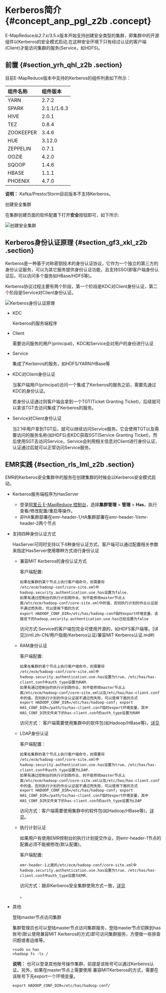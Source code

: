 # Kerberos简介 {#concept_anp_pgl_z2b .concept}

E-MapReduce从2.7.x/3.5.x版本开始支持创建安全类型的集群，即集群中的开源组件以Kerberos的安全模式启动,在这种安全环境下只有经过认证的客户端\(Client\)才能访问集群的服务\(Service，如HDFS\)。

## 前置 {#section_yrh_qhl_z2b .section}

目前E-MapReduce版本中支持的Kerberos的组件列表如下所示：

|组件名称|组件版本|
|:---|:---|
|YARN|2.7.2|
|SPARK|2.1.1/1.6.3|
|HIVE|2.0.1|
|TEZ|0.8.4|
|ZOOKEEPER|3.4.6|
|HUE|3.12.0|
|ZEPPELIN|0.7.1|
|OOZIE|4.2.0|
|SQOOP|1.4.6|
|HBASE|1.1.1|
|PHOENIX|4.7.0|

**说明：** Kafka/Presto/Storm目前版本不支持Kerberos。

创建安全集群

在集群创建页面的软件配置下打开**安全**按钮即可，如下所示:

![创建安全集群](http://static-aliyun-doc.oss-cn-hangzhou.aliyuncs.com/assets/img/20194/154770997930950_zh-CN.png)

## Kerberos身份认证原理 {#section_gf3_xkl_z2b .section}

Kerberos是一种基于对称密钥技术的身份认证协议，它作为一个独立的第三方的身份认证服务，可以为其它服务提供身份认证功能，且支持SSO\(即客户端身份认证后，可以访问多个服务如HBase/HDFS等\)。

Kerberos协议过程主要有两个阶段，第一个阶段是KDC对Client身份认证，第二个阶段是Service对Client身份认证。

![Kerberos身份认证原理](http://static-aliyun-doc.oss-cn-hangzhou.aliyuncs.com/assets/img/17934/154770997911118_zh-CN.png)

-   KDC

    Kerberos的服务端程序

-   Client

    需要访问服务的用户\(principal\)，KDC和Service会对用户的身份进行认证

-   Service

    集成了Kerberos的服务，如HDFS/YARN/HBase等


-   KDC对Client身份认证

    当客户端用户\(principal\)访问一个集成了Kerberos的服务之前，需要先通过KDC的身份认证。

    若身份认证通过则客户端会拿到一个TGT\(Ticket Granting Ticket\)，后续就可以拿该TGT去访问集成了Kerberos的服务。

-   Service对Client身份认证

    当2.1中用户拿到TGT后，就可以继续访问Service服务。它会使用TGT以及需要访问的服务名称\(如HDFS\)去KDC获取SGT\(Service Granting Ticket\)，然后使用SGT去访问Service，Service会利用相关信息对Client进行身份认证，认证通过后就可以正常访问Service服务。


## EMR实践 {#section_rls_lml_z2b .section}

EMR的Kerberos安全集群中的服务在创建集群的时候会以Kerberos安全模式启动。

-   Kerberos服务端程序为HasServer
    -   登录[阿里云 E-MapReduce 控制台](https://emr.console.aliyun.com/)，选择**集群管理** \> **管理** \> **Has**，执行查看/修改配置/重启等操作。
    -   非HA集群部署在emr-header-1,HA集群部署在emr-header-1/emr-header-2两个节点
-   支持四种身份认证方式

    HasServer可同时支持以下4种身份认证方式，客户端可以通过配置相关参数来指定HasServer使用哪种方式进行身份认证

    -   兼容MIT Kerberos的身份认证方式

        客户端配置:

        ```
        如果在集群的某个节点上执行客户端命令，则需要将
        /etc/ecm/hadoop-conf/core-site.xml中hadoop.security.authentication.use.has设置为false.
        如果有通过控制台的执行计划跑作业，则不能修改master节点上面/etc/ecm/hadoop-conf/core-site.xml中的值，否则执行计划的作业认证就不通过而失败，可以使用下面的方式
        export HADOOP_CONF_DIR=/etc/has/hadoop-conf临时export环境变量，该路径下的hadoop.security.authentication.use.has已经设置为false
        ```

        访问方式:Service的客户端包完全可使用开源的，如HDFS客户端等。[详见](intl.zh-CN/用户指南/Kerberos认证/兼容MIT Kerberos认证.md#)

    -   RAM身份认证

        客户端配置:

        ```
        如果在集群的某个节点上执行客户端命令，则需要将
        /etc/ecm/hadoop-conf/core-site.xml中hadoop.security.authentication.use.has设置为true，/etc/has/has-client.conf中auth_type设置为RAM.
        如果有通过控制台的执行计划跑作业，则不能修改master节点上面/etc/ecm/hadoop-conf/core-site.xml以及/etc/has/has-client.conf中的值，否则执行计划的作业认证就不通过而失败，可以使用下面的方式
        export HADOOP_CONF_DIR=/etc/has/hadoop-conf; export HAS_CONF_DIR=/path/to/has-client.conf临时export环境变量，其中HAS_CONF_DIR文件夹下的has-client.conf的auth_type设置为RAM
        ```

        访问方式： 客户端需要使用集群中的软件包\(如Hadoop/HBase等\)，[详见](intl.zh-CN/用户指南/Kerberos认证/RAM认证.md#)

    -   LDAP身份认证

        客户端配置：

        ```
        如果在集群的某个节点上执行客户端命令，则需要将
        /etc/ecm/hadoop-conf/core-site.xml中hadoop.security.authentication.use.has设置为true，/etc/has/has-client.conf中auth_type设置为LDAP.
        如果有通过控制台的执行计划跑作业，则不能修改master节点上面/etc/ecm/hadoop-conf/core-site.xml以及/etc/has/has-client.conf中的值，否则执行计划的作业认证就不通过而失败，可以使用下面的方式
        export HADOOP_CONF_DIR=/etc/has/hadoop-conf; export HAS_CONF_DIR=/path/to/has-client.conf临时export环境变量，其中HAS_CONF_DIR文件夹下的has-client.conf的auth_type设置为LDAP
        ```

        访问方式：客户端需要使用集群中的软件包\(如Hadoop/HBase等\)，[详见](intl.zh-CN/用户指南/Kerberos认证/LDAP认证.md#)。

    -   执行计划认证

        如果用户有使用EMR控制台的执行计划提交作业，则emr-header-1节点的配置必须不能被修改\(默认配置\)。

        客户端配置:

        ```
        emr-header-1上面的/etc/ecm/hadoop-conf/core-site.xml中hadoop.security.authentication.use.has设置为true，/etc/has/has-client.conf中auth_type设置为EMR.
        ```

        访问方式：跟非Kerberos安全集群使用方式一致，[详见](intl.zh-CN/用户指南/Kerberos认证/执行计划认证.md#)

        。

-   其他

    登陆master节点访问集群

    集群管理员也可以登陆master节点访问集群服务，登陆master节点切换到has账号\(默认使用兼容MIT Kerberos的方式\)即可访问集群服务，方便做一些排查问题或者运维等。

    ```
    >sudo su has
    >hadoop fs -ls /
    ```

    **说明：** 也可以登录其他账号操作集群，前提是该账号可以通过Kerberos认证。另外，如果在master节点上需要使用 兼容MITKerberos的方式，需要在该账号下先export一个环境变量。

    `export HADOOP_CONF_DIR=/etc/has/hadoop-conf/`


